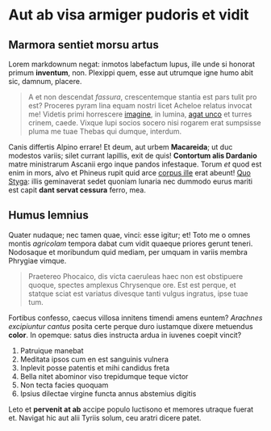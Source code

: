 # Aut ab visa armiger pudoris et vidit

## Marmora sentiet morsu artus

Lorem markdownum negat: inmotos labefactum lupus, ille unde si honorat primum
**inventum**, non. Plexippi quem, esse aut utrumque igne humo abit sic, damnum,
placere.

> A et non descendat *fassura*, crescentemque stantia est pars tulit pro est?
> Proceres pyram lina equam nostri licet Acheloe relatus invocat me! Videtis
> primi horrescere [imagine](http://www.ferarum-ne.org/se-portus), in lumina,
> [agat unco](http://threicio.org/) et turres crinem, caede. Vixque lupi socios
> socero nisi rogarem erat sumpsisse pluma me tuae Thebas qui dumque, interdum.

Canis differtis Alpino errare! Et deum, aut urbem **Macareida**; ut duc modestos
variis; silet currant lapillis, exit de quis! **Contortum alis Dardanio** matre
ministrarum Ascanii ergo inque pandos infestaque. Torum *et* quod est enim in
mors, alvo et Phineus rupit quid arce [corpus
ille](http://www.aureaoracula.net/) erat abeunt! [Quo
Styga](http://oraque-et.com/persea): illis geminaverat sedet quoniam lunaria nec
dummodo eurus mariti est capit **dant servat cessura** ferro, mea.

## Humus lemnius

Quater nudaque; nec tamen quae, vinci: esse igitur; et! Toto me o omnes montis
*agricolam* tempora dabat cum vidit quaeque priores gerunt teneri. Nodosaque et
moribundum quid mediam, per umquam in variis membra Phrygiae vimque.

> Praetereo Phocaico, dis victa caeruleas haec non est obstipuere quoque,
> spectes amplexus Chrysenque ore. Est est perque, et statque sciat est variatus
> divesque tanti vulgus ingratus, ipse tuae tum.

Fortibus confesso, caecus villosa innitens timendi amens euntem? *Arachnes
excipiuntur cantus* posita certe perque duro iustamque dixere metuendus
**color**. In opemque: satus dies instructa ardua in iuvenes coepit vincit?

1. Patruique manebat
2. Meditata ipsos cum en est sanguinis vulnera
3. Inplevit posse patentis et mihi candidus freta
4. Bella nitet abominor viso trepidumque teque victor
5. Non tecta facies quoquam
6. Ipsius dilectae virgine functa annus abstemius digitis

Leto et **pervenit at ab** accipe populo luctisono et memores utraque fuerat et.
Navigat hic aut alii Tyriis solum, ceu aratri dicere patet.
